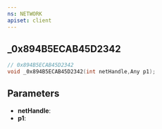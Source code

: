 ```yaml
---
ns: NETWORK
apiset: client
---
```

## _0x894B5ECAB45D2342

```c
// 0x894B5ECAB45D2342
void _0x894B5ECAB45D2342(int netHandle,Any p1);
```


## Parameters
* **netHandle**:
* **p1**:



